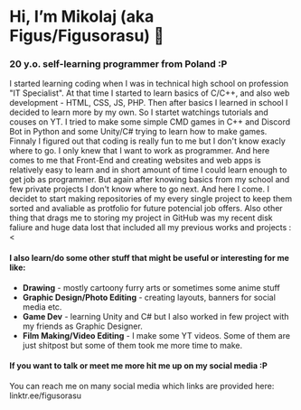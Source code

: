 # Hi, I’m Mikolaj (aka Figus/Figusorasu) 👋

### 20 y.o. self-learning programmer from Poland :P
I started learning coding when I was in technical high school on profession "IT Specialist". At that time I started to learn basics of C/C++, and also web development - HTML, CSS, JS, PHP. Then after basics I learned in school I decided to learn more by my own. So I startet watchings tutorials and couses on YT. I tried to make some simple CMD games in C++ and Discord Bot in Python and some Unity/C# trying to learn how to make games. Finnaly I figured out that coding is really fun to me but I don't know exacly where to go. I only knew that I want to work as programmer. 
And here comes to me that Front-End and creating websites and web apps is relatively easy to learn and in short amount of time I could learn enough to get job as programmer. But again after knowing basics from my school and few private projects I don't know where to go next. And here I come. I decidet to start making repositories of my every single project to keep them sorted and avaliable as protfolio for future potencial job offers.
Also other thing that drags me to storing my project in GitHub was my recent disk faliure and huge data lost that included all my previous works and projects :<

#### I also learn/do some other stuff that might be useful or interesting for me like:
- **Drawing** - mostly cartoony furry arts or sometimes some anime stuff
- **Graphic Design/Photo Editing** - creating layouts, banners for social media etc.
- **Game Dev** - learning Unity and C# but I also worked in few project with my friends as Graphic Designer.
- **Film Making/Video Editing** - I make some YT videos. Some of them are just shitpost but some of them took me more time to make.

#### If you want to talk or meet me more hit me up on my social media :P

You can reach me on many social media which links are provided here: linktr.ee/figusorasu

<!---
FigusNamelessFoxx/FigusNamelessFoxx is a ✨ special ✨ repository because its `README.md` (this file) appears on your GitHub profile.
You can click the Preview link to take a look at your changes.
--->
